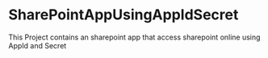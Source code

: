 # SharePointAppUsingAppIdSecret
This Project contains an sharepoint app that access sharepoint online using AppId and Secret 
